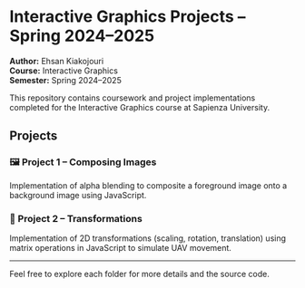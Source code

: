# Interactive Graphics Projects – Spring 2024–2025

**Author:** Ehsan Kiakojouri  
**Course:** Interactive Graphics  
**Semester:** Spring 2024–2025  

This repository contains coursework and project implementations completed for the Interactive Graphics course at Sapienza University.

## Projects

### 🖼️ Project 1 – Composing Images
Implementation of alpha blending to composite a foreground image onto a background image using JavaScript.

### 🔄 Project 2 – Transformations
Implementation of 2D transformations (scaling, rotation, translation) using matrix operations in JavaScript to simulate UAV movement.

---

Feel free to explore each folder for more details and the source code.
